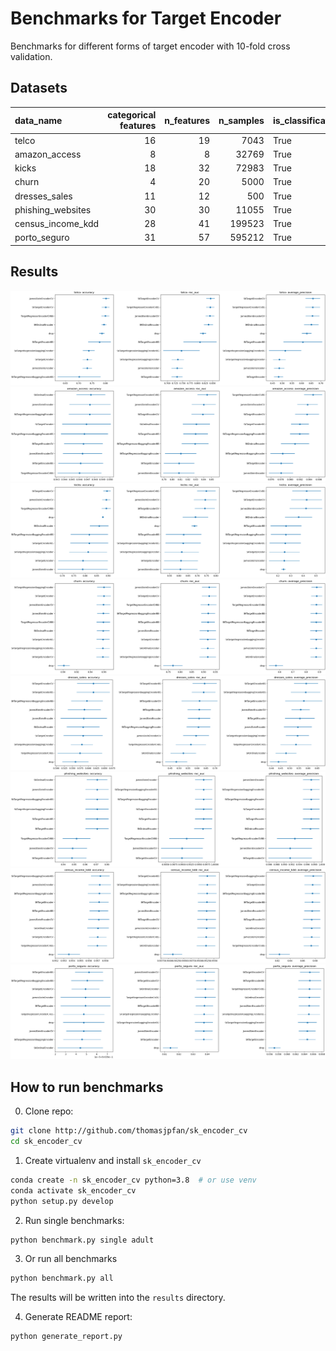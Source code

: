# Benchmarks for Target Encoder

Benchmarks for different forms of target encoder with 10-fold cross validation.

## Datasets

| data_name         |   categorical features |   n_features |   n_samples | is_classification   | openml_url                     |
|:------------------|-----------------------:|-------------:|------------:|:--------------------|:-------------------------------|
| telco             |                     16 |           19 |        7043 | True                | https://www.openml.org/d/42178 |
| amazon_access     |                      8 |            8 |       32769 | True                | https://www.openml.org/d/4135  |
| kicks             |                     18 |           32 |       72983 | True                | https://www.openml.org/d/41162 |
| churn             |                      4 |           20 |        5000 | True                | https://www.openml.org/d/40701 |
| dresses_sales     |                     11 |           12 |         500 | True                | https://www.openml.org/d/23381 |
| phishing_websites |                     30 |           30 |       11055 | True                | https://www.openml.org/d/4534  |
| census_income_kdd |                     28 |           41 |      199523 | True                | https://www.openml.org/d/42750 |
| porto_seguro      |                     31 |           57 |      595212 | True                | https://www.openml.org/d/42742 |

## Results

![telco](figures/telco.png)
![amazon_access](figures/amazon_access.png)
![kicks](figures/kicks.png)
![churn](figures/churn.png)
![dresses_sales](figures/dresses_sales.png)
![phishing_websites](figures/phishing_websites.png)
![census_income_kdd](figures/census_income_kdd.png)
![porto_seguro](figures/porto_seguro.png)

## How to run benchmarks

0. Clone repo:

```bash
git clone http://github.com/thomasjpfan/sk_encoder_cv
cd sk_encoder_cv
```

1. Create virtualenv and install `sk_encoder_cv`

```bash
conda create -n sk_encoder_cv python=3.8  # or use venv
conda activate sk_encoder_cv
python setup.py develop
```

2. Run single benchmarks:

```bash
python benchmark.py single adult
```

3. Or run all benchmarks

```bash
python benchmark.py all
```

The results will be written into the `results` directory.

4. Generate README report:

```bash
python generate_report.py
```
